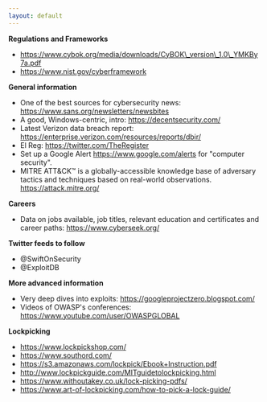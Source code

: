```yaml
---
layout: default
---
```

**Regulations and Frameworks**
* <https://www.cybok.org/media/downloads/CyBOK\_version\_1.0\_YMKBy7a.pdf>
* <https://www.nist.gov/cyberframework>

**General information**
* One of the best sources for cybersecurity news: <https://www.sans.org/newsletters/newsbites>
* A good, Windows-centric, intro: <https://decentsecurity.com/>
* Latest Verizon data breach report: <https://enterprise.verizon.com/resources/reports/dbir/>
* El Reg: <https://twitter.com/TheRegister>
* Set up a Google Alert <https://www.google.com/alerts> for "computer security".
* MITRE ATT&CK™ is a globally-accessible knowledge base of adversary tactics and techniques based on real-world observations. <https://attack.mitre.org/>

**Careers**
* Data on jobs available, job titles, relevant education and certificates and career paths: <https://www.cyberseek.org/>

**Twitter feeds to follow**
* @SwiftOnSecurity
* @ExploitDB

**More advanced information**
* Very deep dives into exploits: <https://googleprojectzero.blogspot.com/>
* Videos of OWASP's conferences: <https://www.youtube.com/user/OWASPGLOBAL>

**Lockpicking**
* <https://www.lockpickshop.com/>
* <https://www.southord.com/>
* <https://s3.amazonaws.com/lockpick/Ebook+Instruction.pdf>
* <http://www.lockpickguide.com/MITguidetolockpicking.html>
* <https://www.withoutakey.co.uk/lock-picking-pdfs/>
* <https://www.art-of-lockpicking.com/how-to-pick-a-lock-guide/>

